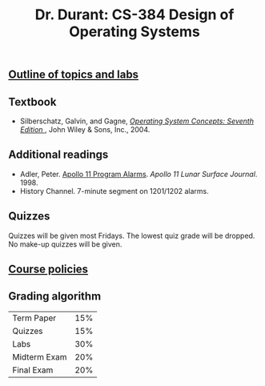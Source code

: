 ﻿---
title: "Dr. Durant: CS-384 Design of Operating Systems"
---

## <a href="outline.html">Outline of topics and labs</a>

## Textbook

* Silberschatz, Galvin, and Gagne,
    *<a href="https://www.amazon.com/gp/product/0471694665/">Operating System Concepts:
    Seventh Edition </a>*, John Wiley &amp; Sons, Inc., 2004.

## Additional readings
* Adler, Peter. <a href="http://history.nasa.gov/alsj/a11/a11.1201-pa.html">Apollo 11 Program Alarms</a>. *Apollo 11 Lunar Surface Journal*. 1998.
* History Channel. 7-minute segment on 1201/1202 alarms.

## Quizzes

Quizzes will be given most Fridays. The lowest
quiz grade will be dropped. No make-up quizzes will be given.

## <a href="../policies.html">Course policies</a>

## Grading algorithm

<table>
<tr><td>Term Paper</td>     <td align="right">15%</td></tr>
<tr><td>Quizzes</td>        <td align="right">15%</td></tr>
<tr><td>Labs</td>           <td align="right">30%</td></tr>
<tr><td>Midterm Exam</td>   <td align="right">20%</td></tr>
<tr><td>Final Exam</td>     <td align="right">20%</td></tr>
</table>
